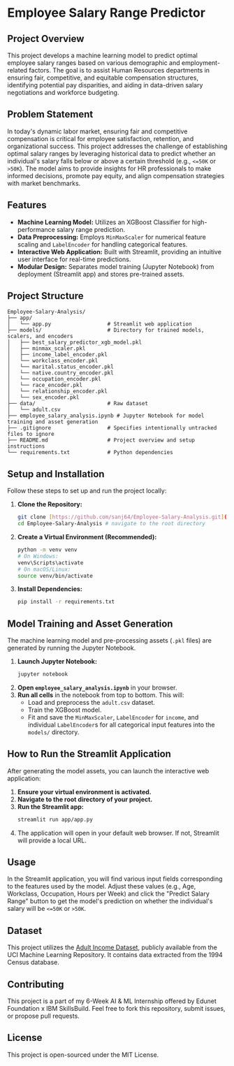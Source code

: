 # Employee Salary Range Predictor

## Project Overview

This project develops a machine learning model to predict optimal employee salary ranges based on various demographic and employment-related factors. The goal is to assist Human Resources departments in ensuring fair, competitive, and equitable compensation structures, identifying potential pay disparities, and aiding in data-driven salary negotiations and workforce budgeting.

## Problem Statement

In today's dynamic labor market, ensuring fair and competitive compensation is critical for employee satisfaction, retention, and organizational success. This project addresses the challenge of establishing optimal salary ranges by leveraging historical data to predict whether an individual's salary falls below or above a certain threshold (e.g., `<=50K` or `>50K`). The model aims to provide insights for HR professionals to make informed decisions, promote pay equity, and align compensation strategies with market benchmarks.

## Features

* **Machine Learning Model:** Utilizes an XGBoost Classifier for high-performance salary range prediction.
* **Data Preprocessing:** Employs `MinMaxScaler` for numerical feature scaling and `LabelEncoder` for handling categorical features.
* **Interactive Web Application:** Built with Streamlit, providing an intuitive user interface for real-time predictions.
* **Modular Design:** Separates model training (Jupyter Notebook) from deployment (Streamlit app) and stores pre-trained assets.

## Project Structure

	
	Employee-Salary-Analysis/
	├── app/
	│   └── app.py                  # Streamlit web application
	├── models/                     # Directory for trained models, scalers, and encoders
	│   ├── best_salary_predictor_xgb_model.pkl
	│   ├── minmax_scaler.pkl
	│   ├── income_label_encoder.pkl
	│   └── workclass_encoder.pkl
	│   └── marital.status_encoder.pkl
    │   └── native.country_encoder.pkl
    │   └── occupation_encoder.pkl
    │   └── race_encoder.pkl
    │   └── relationship_encoder.pkl
    │   └── sex_encoder.pkl
	├── data/                       # Raw dataset
	│   └── adult.csv
	├── employee_salary_analysis.ipynb # Jupyter Notebook for model training and asset generation
	├── .gitignore                  # Specifies intentionally untracked files to ignore
	├── README.md                   # Project overview and setup instructions
	└── requirements.txt            # Python dependencies
	
	
## Setup and Installation

Follow these steps to set up and run the project locally:

1.  **Clone the Repository:**
    ```bash
    git clone [https://github.com/sanj64/Employee-Salary-Analysis.git](https://github.com/sanj64/Employee-Salary-Analysis.git)
    cd Employee-Salary-Analysis # navigate to the root directory
    ```

2.  **Create a Virtual Environment (Recommended):**
    ```bash
    python -m venv venv
    # On Windows:
    venv\Scripts\activate
    # On macOS/Linux:
    source venv/bin/activate
    ```

3.  **Install Dependencies:**
    ```bash
    pip install -r requirements.txt
    ```

## Model Training and Asset Generation

The machine learning model and pre-processing assets (`.pkl` files) are generated by running the Jupyter Notebook.

1.  **Launch Jupyter Notebook:**
    ```bash
    jupyter notebook
    ```
2.  **Open `employee_salary_analysis.ipynb`** in your browser.
3.  **Run all cells** in the notebook from top to bottom. This will:
    * Load and preprocess the `adult.csv` dataset.
    * Train the XGBoost model.
    * Fit and save the `MinMaxScaler`, `LabelEncoder` for `income`, and individual `LabelEncoder`s for all categorical input features into the `models/` directory.

## How to Run the Streamlit Application

After generating the model assets, you can launch the interactive web application:

1.  **Ensure your virtual environment is activated.**
2.  **Navigate to the root directory of your project.**
3.  **Run the Streamlit app:**
    ```bash
    streamlit run app/app.py
    ```
4.  The application will open in your default web browser. If not, Streamlit will provide a local URL.

## Usage

In the Streamlit application, you will find various input fields corresponding to the features used by the model. Adjust these values (e.g., Age, Workclass, Occupation, Hours per Week) and click the "Predict Salary Range" button to get the model's prediction on whether the individual's salary will be `<=50K` or `>50K`.

## Dataset

This project utilizes the [Adult Income Dataset](https://www.kaggle.com/datasets/uciml/adult-census-income/data), publicly available from the UCI Machine Learning Repository. It contains data extracted from the 1994 Census database.

## Contributing

This project is a part of my 6-Week AI & ML Internship offered by Edunet Foundation x IBM SkillsBuild. Feel free to fork this repository, submit issues, or propose pull requests.

## License

This project is open-sourced under the MIT License.